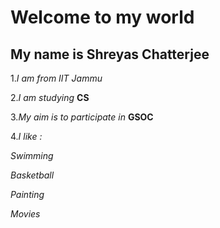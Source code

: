 # Welcome to my world
## My name is Shreyas Chatterjee
1.*I am from IIT Jammu*

2.*I am studying* **CS** 

3.*My aim is to participate in* **GSOC**

4.*I like :*

   *Swimming*
   
   *Basketball*
   
   *Painting*
   
   *Movies*

